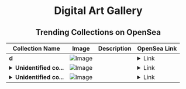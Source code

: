 <div align="center">

# Digital Art Gallery

## Trending Collections on OpenSea

| Collection Name                       | Image                                                                                     | Description                       | OpenSea Link                                                                                          |
|---------------------------------------|-------------------------------------------------------------------------------------------|-----------------------------------|--------------------------------------------------------------------------------------------------------|
| **d** | ![Image](https://i.seadn.io/s/raw/files/ec0b573a89747f1823384435a70bd5c9.jpg?w=500&auto=format?w=200&auto=format) |  | <details><summary>Link</summary>[d](https://opensea.io/collection/d-8458)</details> |
| **<details><summary>Unidentified co...</summary>Unidentified contract 994a31a1-c494-4d21-b7ff-723ab143ba70</details>** | ![Image](https://i.seadn.io/s/raw/files/654b7e9c6f93abe8d20f6c1ead4af558.png?w=500&auto=format?w=200&auto=format) |  | <details><summary>Link</summary>[Unidentified contract 994a31a1-c494-4d21-b7ff-723ab143ba70](https://opensea.io/collection/unidentified-contract-994a31a1-c494-4d21-b7ff-723a)</details> |
| **<details><summary>Unidentified co...</summary>Unidentified contract b1dcfb88-09df-46ec-80c2-c5718393bde0</details>** | ![Image](https://i.seadn.io/s/raw/files/654b7e9c6f93abe8d20f6c1ead4af558.png?w=500&auto=format?w=200&auto=format) |  | <details><summary>Link</summary>[Unidentified contract b1dcfb88-09df-46ec-80c2-c5718393bde0](https://opensea.io/collection/unidentified-contract-b1dcfb88-09df-46ec-80c2-c571)</details> |

</div>